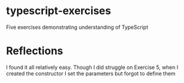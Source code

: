# typescript-exercises
 Five exercises demonstrating understanding of TypeScript
# Reflections
 I found it all relatively easy. 
 Though I did struggle on Exercise 5, when I created the constructor I set the parameters but forgot to define them